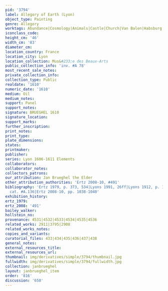 ```yaml
---
pid: '3794'
label: Allegory of Earth (Lyon)
object_type: Painting
genre: Allegory
worktags: Abundance|Cosmology|Animals|Castle|Church|Van Balen|Habsburg|Nude|Putti|Landscape|Fruit
iconclass_code:
height_cm: '46'
width_cm: '83'
diameter_cm:
location_country: France
location_city: Lyon
location_collection: Mus&#233;e des Beaux-Arts
public_collection_info: 'inv. #A 78'
most_recent_sale_notes:
private_collection_info:
collection_type: Public
realdate: '1610'
numeric_date: '1610'
medium: Oil
medium_notes:
support: Panel
support_notes:
signature: BRUEGHEL 1610
signature_location:
support_marks:
further_inscription:
print_notes:
print_type:
plate_dimensions:
states:
printmaker:
publisher:
series: Lyon 1606-1611 Elements
collaborators:
collaborator_notes:
collectors_patrons:
our_attribution: Jan Brueghel the Elder
other_attribution_authorities: 'Ertz 2008-10, #491'
bibliography: 'Ertz 1979, p. 373, 534|Lyons 1991, 26ff|Lyons 1912, p. 10|Werche 2004,
  cat. #A.136|Ertz 2008-10, pp. 1038-1040'
exhibition_history:
ertz_1979:
ertz_2008: '491'
bailey_walker:
hollstein_no:
provenance: 4531|4532|4533|4534|4535|4536
related_works: 2911|3795|2908
related_works_notes:
copies_and_variants:
curatorial_files: 433|434|435|436|437|438
general_notes:
external_resources_title:
external_resources_url:
thumbnail: img/derivatives/simple/3794/thumbnail.jpg
fullwidth: img/derivatives/simple/3794/fullwidth.jpg
collection: janbrueghel
layout: janbrueghel_item
order: '816'
discussion: '658'
---
```

